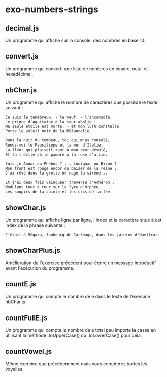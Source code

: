 # exo-numbers-strings

## decimal.js

Un programme qui affiche sur la console, des nombres en base 10.

## convert.js

Un programme qui converti une liste de nombres en binaire, octal et hexadécimal.

## nbChar.js

Un programme qui affiche le nombre de caractères que possède le texte suivant :

```txt
Je suis le ténébreux, - le veuf, - l'inconsolé,
Le prince d'Aquitaine à la tour abolie :
Ma seule étoile est morte, - et mon luth constellé
Porte le soleil noir de la Mélancolie.

Dans la nuit du tombeau, toi qui m'as consolé,
Rends-moi le Pausilippe et la mer d'Italie,
La fleur qui plaisait tant à mon cœur désolé,
Et la treille où le pampre à la rose s'allie.

Suis-je Amour ou Phébus ? ... Lusignan ou Biron ?
Mon front est rouge encor du baiser de la reine ;
J'ai rêvé dans la grotte où nage la sirène...

Et j'ai deux fois vainqueur traversé l'Achéron ;
Modulant tour à tour sur la lyre d'Orphée
Les soupirs de la sainte et les cris de la fée.
```

## showChar.js

Un programme qui affiche ligne par ligne, l'index et le caractère situé à cet index de la phrase suivante :

```txt
C'était à Mégara, faubourg de Carthage, dans les jardins d'Hamilcar.
```

## showCharPlus.js

Amélioration de l'exercice précédent pour écrire un message introductif avant l'exécution du programme.

## countE.js

Un programme qui compte le nombre de e dans le texte de l'exercice nbChar.js

## countFullE.js

Un programme qui compte le nombre de e total peu importe la casse en utilisant la méthode .toUpperCase() ou .toLowerCase() pour cela.

## countVowel.js

Même exercice que précédemment mais vous compterez toutes les voyelles.

